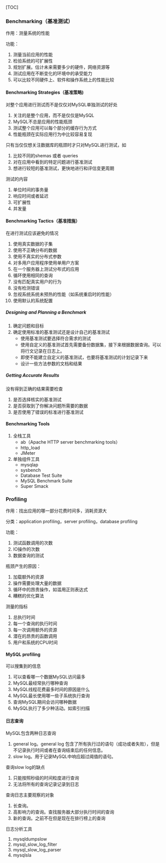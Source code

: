 [TOC]



### Benchmarking（基准测试）

作用：测量系统的性能

功能：

1. 测量当前应用的性能
2. 检验系统的可扩展性
3. 规划扩展。估计未来需要多少的硬件，网络资源等
4. 测试应用在不断变化的环境中的承受能力
5. 可以比较不同硬件上、软件和操作系统上的性能比较

#### Benchmarking Strategies（基准策略)

对整个应用进行测试而不是仅仅对MySQL单独测试的好处

1. 关注的是整个应用，而不是仅仅是MySQL
2. MySQL不总是应用的性能瓶颈
3. 测试整个应用可以每个部分的缓存行为方式
4. 性能瓶颈在实际应用行为中比较容易复现

只有当仅仅想关注数据库的瓶颈时才只对MySQL进行测试，如

1. 比较不同的shemas 或者 queries
2. 对在应用中看到的特定问题进行基准测试
3. 想进行较短的基准测试，更快地进行和评估变更周期

测试的内容

1. 单位时间的事务量
2. 响应时间或者延迟
3. 可扩展性
4. 并发量

#### Benchmarking Tactics（基准措施）

在进行测试应该避免的情况

1. 使用真实数据的子集
2. 使用不正确分布的数据
3. 使用不真实的分布式参数
4. 对多用户应用程序使用单用户方案
5. 在一个服务器上测试分布式的应用
6. 循环使用相同的查询
7. 没有匹配真实用户的行为
8. 没有检测错误
9. 忽视系统系统未预热的性能（如系统重启时的性能）
10. 使用默认的系统配置

##### Designing and Planning a Benchmark

1. 确定问题和目标
2. 确定使用标准的基准测试还是设计自己的基准测试
   - 使用基准测试要选择符合需求的测试
   - 使用自定义的基准测试首先需要备份数据集，接下来根据数据查询。可以将行文记录在日志上。
   - 即使不能建立自定义的基准测试，也要将基准测试的计划记录下来
   - 设计一些方法参数的文档和结果

##### Getting Accurate Results

没有得到正确的结果需要检查

1. 是否选择核实的基准测试
2. 是否获取到了你解决问题所需要的数据
3. 是否使用了错误的标准进行基准测试

#### Benchmarking Tools

1. 全栈工具
   - ab（Apache HTTP server benchmarking tools）
   - http_load 
   - JMeter
2. 单独组件工具
   - mysqlap
   - sysbench
   - Database Test Suite
   - MySQL Benchmark Suite
   - Super Smack

### Profiling

作用：找出应用的哪一部分花费时间多，消耗资源大

分类：application profiling，server profiling，database profiling

功能：

1. 测试函数调用的次数
2. IO操作的次数
3. 数据查询的测试

瓶颈产生的原因：

1. 加载额外的资源
2. 操作需要处理大量的数据
3. 循环中的昂贵操作，如滥用正则表达式
4. 糟糕的优化算法

测量的指标

1. 总执行时间
2. 每一个查询的执行时间
3. 每一次调用额外的资源
4. 潜在的昂贵的函数调用
5. 用户和系统的CPU时间

#### MySQL profiling

可以搜集到的信息

1. 可以查看哪一个数据MySQL访问最多
2. MySQL最经常执行哪种查询
3. MySQL线程花费最多时间的原因是什么
4. MySQL最长使用哪一些子系统执行查询
5. 查询MySQL期间会访问哪种数据
6. MySQL执行了多少种活动。如索引扫描

#### 日志查询

MySQL包含两种日志查询

1. general log。general log 包含了所有执行过的语句（成功或者失败），但是不记录执行时间或者在查询结束后的任何信息。
2. slow log。用于记录MySQL中响应超过阈值的语句。

查询slow log的缺点

1. 只能按照秒级的时间粒度进行查询
2. 无法将所有的查询记录记录到日志

查询日志主要观察的对象

1. 长查询。
2. 高影响力的查询。查找服务器大部分执行时间的查询
3. 新的查询。之前不在但是现在在排行榜上的查询

日志分析工具

1. mysqldumpslow
2. mysql_slow_log_filter
3. mysql_slow_log_parser
4. mysqlsla





